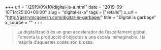 +++
url = "/2019/09/10/digital-is-a.html"
date = "2019-09-10T14:25:00+00:00"
slug = "digital-is-a"
tags = ["retalls"]
x_url = "http://gerrymcgovern.com/digital-is-garbage/"
title = "Digital is garbage"
x_source = ""
+++

> La digitalització és un gran accelerador de l’escalfament global. Fomenta la producció d’objectes a una escala inimaginable. I la majoria d’aquestes coses són brossa.
